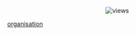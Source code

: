 <p align="center">                   
  <img src="https://count.getloli.com/get/@Nxyi?theme=rule34" alt="views" /><br>

  <a href = "https://github.com/orgs/Dark-Developments/repositories">organisation</a>
</p>
